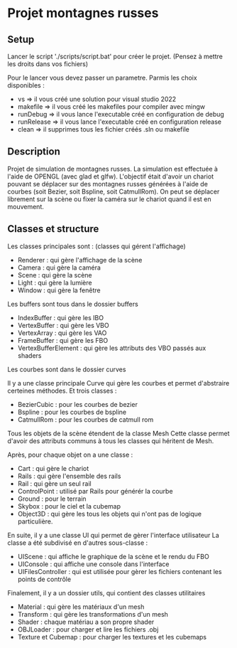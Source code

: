 # Projet montagnes russes

## Setup

Lancer le script './scripts/script.bat' pour créer le projet.
(Pensez à mettre les droits dans vos fichiers)

Pour le lancer vous devez passer un parametre.
Parmis les choix disponibles :

- vs => il vous créé une solution pour visual studio 2022
- makefile => il vous créé les makefiles pour compiler avec mingw
- runDebug => il vous lance l'executable créé en configuration de debug
- runRelease => il vous lance l'executable créé en configuration release
- clean => il supprimes tous les fichier créés .sln ou makefile

## Description

Projet de simulation de montagnes russes.
La simulation est effectuée à l'aide de OPENGL (avec glad et glfw).
L'objectif était d'avoir un chariot pouvant se déplacer sur des montagnes russes générées à l'aide de courbes (soit Bezier, soit Bspline, soit CatmullRom).
On peut se déplacer librement sur la scène ou fixer la caméra sur le chariot quand il est en mouvement.

## Classes et structure

Les classes principales sont : (classes qui gérent l'affichage)

- Renderer : qui gère l'affichage de la scène
- Camera : qui gère la caméra
- Scene : qui gère la scène
- Light : qui gère la lumière
- Window : qui gère la fenêtre

Les buffers sont tous dans le dossier buffers

- IndexBuffer : qui gère les IBO
- VertexBuffer : qui gère les VBO
- VertexArray : qui gère les VAO
- FrameBuffer : qui gère les FBO
- VertexBufferElement : qui gère les attributs des VBO passés aux shaders

Les courbes sont dans le dossier curves

Il y a une classe principale Curve qui gère les courbes et permet d'abstraire certeines méthodes.
Et trois classes :

- BezierCubic : pour les courbes de bezier
- Bspline : pour les courbes de bspline
- CatmullRom : pour les courbes de catmull rom

Tous les objets de la scène étendent de la classe Mesh
Cette classe permet d'avoir des attributs communs à tous les classes qui héritent de Mesh.

Après, pour chaque objet on a une classe :

- Cart : qui gère le chariot
- Rails : qui gère l'ensemble des rails
- Rail : qui gère un seul rail
- ControlPoint : utilisé par Rails pour générér la courbe
- Ground : pour le terrain
- Skybox : pour le ciel et la cubemap
- Object3D : qui gère les tous les objets qui n'ont pas de logique particulière.

En suite, il y a une classe UI qui permet de gèrer l'interface utilisateur
La classe a été subdivisé en d'autres sous-classe :

- UIScene : qui affiche le graphique de la scène et le rendu du FBO
- UIConsole : qui affiche une console dans l'interface
- UIFilesController : qui est utilisée pour gèrer les fichiers contenant les points de contrôle

Finalement, il y a un dossier utils, qui contient des classes utilitaires

- Material : qui gère les matériaux d'un mesh
- Transform : qui gère les transformations d'un mesh
- Shader : chaque matériau a son propre shader
- OBJLoader : pour charger et lire les fichiers .obj
- Texture et Cubemap : pour charger les textures et les cubemaps
